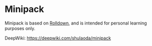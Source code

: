 # Minipack

Minipack is based on [Rolldown](https://github.com/rolldown/rolldown), and is intended for personal learning purposes only.

DeepWiki: https://deepwiki.com/shulaoda/minipack
